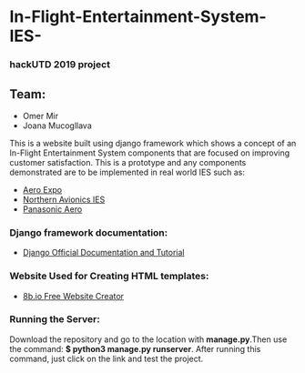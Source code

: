 # In-Flight-Entertainment-System-IES-
### hackUTD 2019 project

## Team:
* Omer Mir
* Joana Mucogllava


This is a website built using django framework which shows a concept 
of an In-Flight Entertainment System components that are focused on
improving customer satisfaction. This is a prototype and any components
demonstrated are to be implemented in real world IES such as:

  * [Aero Expo](https://www.aeroexpo.online/prod/northern-avionics-srl/product-171793-10075.html)
  * [Northern Avionics IES](https://www.northern-avionics.com/ies)
  * [Panasonic Aero](https://www.panasonic.aero/)
  
### Django framework documentation:
* [Django Official Documentation and Tutorial](https://docs.djangoproject.com/en/2.2/)

### Website Used for Creating HTML templates:
* [8b.io Free Website Creator](https://8b.com/)

### Running the Server:

Download the repository and go to the location with **manage.py**.Then use the command: **$ python3 manage.py runserver**. After running this command, just click on the link and test the project.
